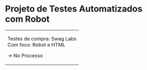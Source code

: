﻿# Projeto de Testes Automatizados com Robot

<table>
<tr>
<td>
	
  Testes de compra: Swag Labs  
		Com foco: Robot e HTML 




-> No Processo   
</td>
</tr>
</table>
